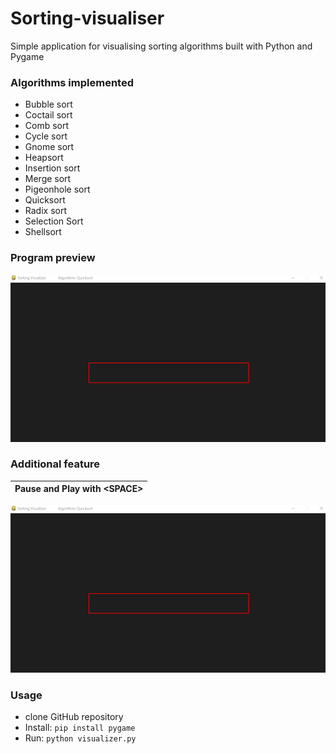 # Sorting-visualiser
Simple application for visualising sorting algorithms built with Python and Pygame

### Algorithms implemented
- Bubble sort
- Coctail sort
- Comb sort
- Cycle sort
- Gnome sort
- Heapsort
- Insertion sort
- Merge sort
- Pigeonhole sort
- Quicksort
- Radix sort
- Selection Sort
- Shellsort

### Program preview
![](gifs/preview.gif)

### Additional feature
|Pause and Play with \<SPACE\>|
|---|
![](gifs/play_pause.gif)

### Usage
- clone GitHub repository<br/>
- Install: ``pip install pygame``<br/>
- Run: ``python visualizer.py``
